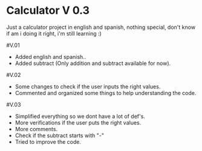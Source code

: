 # Calculator V 0.3
Just a calculator project in english and spanish, nothing special, don't know if am i doing it right, i'm still learning :)

#V.01
- Added english and spanish..
- Added subtract (Only addition and subtract available for now).

#V.02
- Some changes to check if the user inputs the right values.
- Commented and organized some things to help understanding the code.

#V.03
- Simplified everything so we dont have a lot of def's.
- More verifications if the user puts the right values.
- More comments.
- Check if the subtract starts with "-"
- Tried to improve the code.
